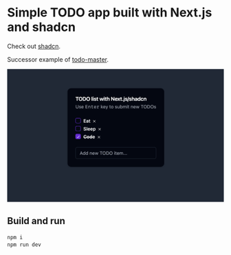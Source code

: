 # Simple TODO app built with Next.js and shadcn

Check out [shadcn](https://ui.shadcn.com/).

Successor example of [todo-master](https://github.com/jandoerntlein/todo-master/).

![Screenshot of the app](scrot.png)

## Build and run
```sh
npm i
npm run dev
```